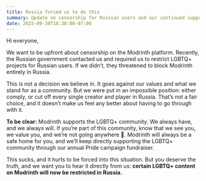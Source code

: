 ```yaml
---
title: Russia forced us to do this
summary: Update on censorship for Russian users and our continued support for those affected.
date: 2025-09-30T18:30:00-07:00
---
```


Hi everyone,

We want to be upfront about censorship on the Modrinth platform. Recently, the Russian government contacted us and required us to restrict LGBTQ+ projects for Russian users. If we didn’t, they threatened to block Modrinth entirely in Russia.

This is not a decision we believe in. It goes against our values and what we stand for as a community. But we were put in an impossible position: either comply, or cut off every single creator and player in Russia. That’s not a fair choice, and it doesn’t make us feel any better about having to go through with it.

**To be clear:** Modrinth supports the LGBTQ+ community. We always have, and we always will. If you’re part of this community, know that we see you, we value you, and we’re not going anywhere 💚. Modrinth will always be a safe home for you, and we’ll keep directly supporting the LGBTQ+ community through our annual Pride campaign fundraiser.

This sucks, and it hurts to be forced into this situation. But you deserve the truth, and we want you to hear it directly from us: **certain LGBTQ+ content on Modrinth will now be restricted in Russia.**
